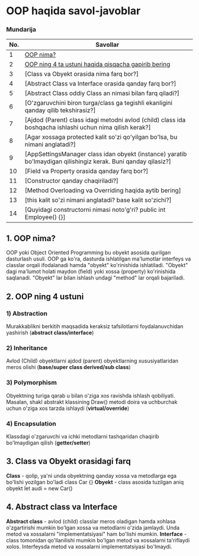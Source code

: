 # OOP haqida savol-javoblar

### Mundarija
| No. | Savollar |
| --- | --- |
| 1 | [OOP nima?](https://github.com/OybekMavlonov/OOP-savol-javoblar#1-oop-nima) |
| 2 | [OOP ning 4 ta ustuni haqida qisqacha gapirib bering](https://github.com/OybekMavlonov/OOP-savol-javoblar#2-oop-ning-4-ustuni) |
| 3 | [Class va Obyekt orasida nima farq bor?] |
| 4 | [Abstract Class va Interface orasida qanday farq bor?] |
| 5 | [Abstract Class oddiy Class an nimasi bilan farq qiladi?] |
| 6 | [O'zgaruvchini biron turga/class ga tegishli ekanligini qanday qilib tekshirasiz?] |
| 7 | [Ajdod (Parent) class idagi metodni avlod (child) class ida boshqacha ishlashi uchun nima qilish kerak?] |
| 8 | [Agar xossaga protected kalit so'zi qo'yilgan bo'lsa, bu nimani anglatadi?] |
| 9 | [AppSettingsManager class idan obyekt (instance) yaratib bo'lmaydigan qilishingiz kerak. Buni qanday qilasiz?] |
| 10 | [Field va Property orasida qanday farq bor?] |
| 11 | [Constructor qanday chaqiriladi?] |
| 12 | [Method Overloading va Overriding haqida aytib bering] |
| 13 | [this kalit so'zi nimani anglatadi? base kalit so'zichi?] |
| 14 | [Quyidagi constructorni nimasi noto'g'ri?  public int Employee() {}] |

## 1. OOP nima?
OOP yoki Object Oriented Programming bu obyekt asosida qurilgan dasturlash usuli. OOP ga ko'ra, dasturda ishlatilgan ma'lumotlar interfeys va classlar orqali
ifodalanadi hamda "obyekt" ko'rinishida ishlatiladi. "Obyekt" dagi ma'lumot holati maydon (field) yoki xossa (property) ko'rinishida saqlanadi. "Obyekt" lar bilan ishlash undagi "method" lar orqali bajariladi.
## 2. OOP ning 4 ustuni
### 1) Abstraction
Murakkablikni berkitih maqsadida keraksiz tafsilotlarni foydalanuvchidan yashirish (**abstract class/interface**)
### 2) Inheritance
Avlod (Child) obyektlarni ajdod (parent) obyektlarning xususiyatlaridan meros olishi (**base/super class derived/sub class**)
### 3) Polymorphism
Obyektning turiga qarab u bilan o'ziga xos ravishda ishlash qobiliyati. Masalan, shakl abstrakt klassining Draw() metodi doira va uchburchak uchun o'ziga xos tarzda 
ishlaydi (**virtual/override**) 
### 4) Encapsulation
Klassdagi o'zgaruvchi va ichki metodlarni tashqaridan chaqirib bo'lmaydigan qilish (**getter/setter**)
## 3. Class va Obyekt orasidagi farq
**Class** - qolip, ya'ni unda obyektning qanday xossa va metodlarga ega bo'lishi yozilgan bo'ladi
class Car {}
**Obyekt** - class asosida tuzilgan aniq obyekt
let audi = new Car()
## 4. Abstract class va Interface
**Abstract class** - avlod (child) classlar meros oladigan hamda xohlasa o'zgartirishi mumkin bo'lgan xossa va metodlarni o'zida jamlaydi. Unda metod va xossalarni
"implementatsiyasi" ham bo'lishi mumkin.
**Interface** - class tomonidan qo'llanilishi mumkin bo'lgan metod va xossalarni ta'riflaydi xolos. Interfeysda metod va xossalarni implementatsiyasi bo'lmaydi.
